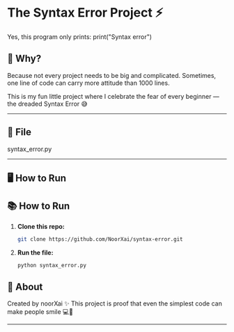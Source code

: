 # The Syntax Error Project ⚡

Yes, this program only prints:
print("Syntax error")

## 🤔 Why?
Because not every project needs to be big and complicated.
Sometimes, one line of code can carry more attitude than 1000 lines.

This is my fun little project where I celebrate the fear of every beginner — the dreaded Syntax Error 😅

---

## 📂 File
syntax_error.py

---

## 🖥️ How to Run


## 📚 How to Run  

1. **Clone this repo:**  
   ```bash
   git clone https://github.com/NoorXai/syntax-error.git

2. **Run the file:**
   ```bash
   python syntax_error.py


## 🌸 About
Created by noorXai ✨
This project is proof that even the simplest code can make people smile 💻🌷

---
